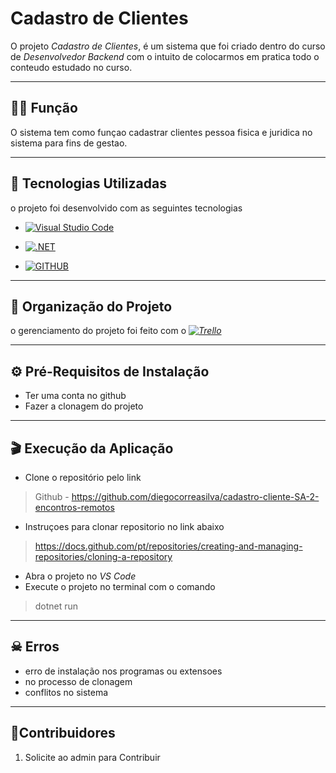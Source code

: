 # Cadastro de Clientes


O projeto *Cadastro de Clientes*, é um sistema que foi criado dentro do curso de *Desenvolvedor Backend* com o intuito de colocarmos em pratica todo o conteudo estudado no curso.

---

## 👷‍♂️ Função

 O sistema tem como funçao cadastrar clientes pessoa fisica e juridica no sistema para fins de gestao.

---

## 🚀 Tecnologias Utilizadas

o projeto foi desenvolvido com as seguintes tecnologias

+ [![Visual Studio Code](https://img.shields.io/badge/VSCode-%20-brightgreen)](https://code.visualstudio.com/)

+ [![.NET](https://img.shields.io/badge/.NET-5C2D91?style=for-the-badge&logo=.net&logoColor=white)](https://dotnet.microsoft.com/)

+ [![GITHUB](https://img.shields.io/badge/GitHub-000000?&style=flat-square&logo=GitHub&logoColor=white)](https://github.com) 

---

## 📅 Organização do Projeto
o gerenciamento do projeto foi feito com o 
*[![Trello](https://camo.githubusercontent.com/9b4d2bb2ba7d7557d70dc6a1bad80f1604cf902a33183a41c7eb8a334b62ff39/68747470733a2f2f696d672e736869656c64732e696f2f62616467652f2d5472656c6c6f2d3333333333333f7374796c653d666c6174266c6f676f3d7472656c6c6f266c6f676f436f6c6f723d303035324343)](https://trello.com/pt-BR)*

---

## ⚙ Pré-Requisitos de Instalação
- Ter uma conta no github
- Fazer a clonagem do projeto
---
## 🎬 Execução da Aplicação
- Clone o repositório pelo link

>Github - https://github.com/diegocorreasilva/cadastro-cliente-SA-2-encontros-remotos

- Instruçoes para clonar repositorio no link abaixo
> https://docs.github.com/pt/repositories/creating-and-managing-repositories/cloning-a-repository

- Abra o projeto no *VS Code*
- Execute o projeto no terminal com o comando
> dotnet run

---

## ☠ Erros
- erro de instalação nos programas ou extensoes
- no processo de clonagem
- conflitos no sistema

---

## 🤝Contribuidores
1. Solicite ao admin para Contribuir





